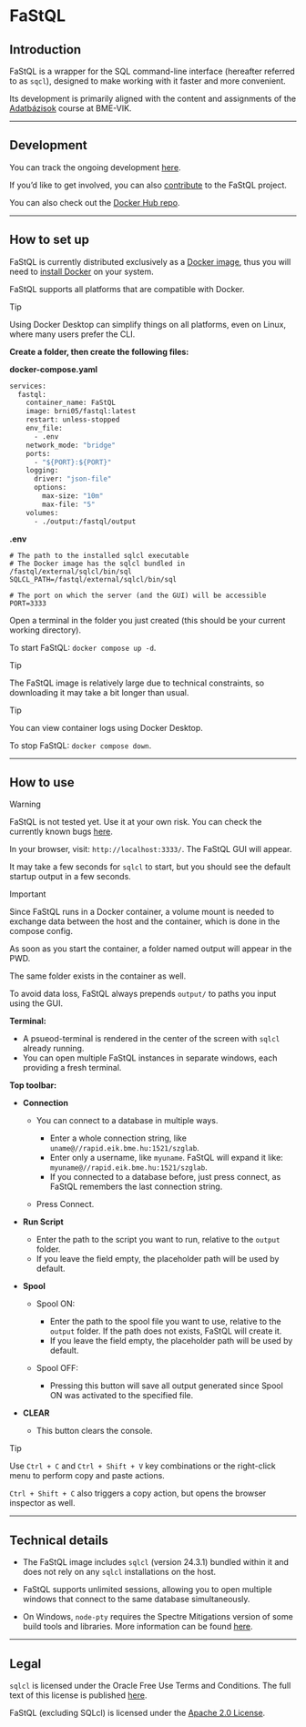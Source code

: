 # FaStQL

## Introduction

FaStQL is a wrapper for the SQL command-line interface (hereafter referred to as `sqcl`), designed to make working with it faster and more convenient.

Its development is primarily aligned with the content and assignments of the [Adatbázisok](https://www.db.bme.hu/adatbazisok/) course at BME-VIK.

---

## Development

You can track the ongoing development [here](https://github.com/users/BrNi05/projects/4/views/1).

If you’d like to get involved, you can also [contribute](https://github.com/BrNi05/FaStQL/blob/main/.github/CONTRIBUTING.md) to the FaStQL project.

You can also check out the [Docker Hub repo](https://hub.docker.com/repository/docker/brni05/fastql/).

---

## How to set up

FaStQL is currently distributed exclusively as a [Docker image](https://hub.docker.com/repository/docker/brni05/fastql/general), thus you will need to [install Docker](https://docs.docker.com/engine/install/) on your system.

FaStQL supports all platforms that are compatible with Docker.

> [!TIP]
> Using Docker Desktop can simplify things on all platforms, even on Linux, where many users prefer the CLI.

**Create a folder, then create the following files:**

**docker-compose.yaml**

```Dockerfile
services:
  fastql:
    container_name: FaStQL
    image: brni05/fastql:latest
    restart: unless-stopped
    env_file:
      - .env
    network_mode: "bridge"
    ports:
      - "${PORT}:${PORT}"
    logging:
      driver: "json-file"
      options:
        max-size: "10m"
        max-file: "5"
    volumes:
      - ./output:/fastql/output
```

**.env**

```dotenv
# The path to the installed sqlcl executable
# The Docker image has the sqlcl bundled in /fastql/external/sqlcl/bin/sql
SQLCL_PATH=/fastql/external/sqlcl/bin/sql

# The port on which the server (and the GUI) will be accessible
PORT=3333
```

Open a terminal in the folder you just created (this should be your current working directory).

To start FaStQL: `docker compose up -d`.

> [!TIP]
> The FaStQL image is relatively large due to technical constraints, so downloading it may take a bit longer than usual.

> [!TIP]
> You can view container logs using Docker Desktop.

To stop FaStQL: `docker compose down`.

---

## How to use

> [!WARNING]
> FaStQL is not tested yet. Use it at your own risk. You can check the currently known bugs [here](https://github.com/BrNi05/FaStQL/issues?q=is%3Aissue%20state%3Aopen%20label%3ABUG).

In your browser, visit: `http://localhost:3333/`. The FaStQL GUI will appear.

It may take a few seconds for `sqlcl` to start, but you should see the default startup output in a few seconds.

> [!IMPORTANT]
> Since FaStQL runs in a Docker container, a volume mount is needed to exchange data between the host and the container, which is done in the compose config.
>
> As soon as you start the container, a folder named output will appear in the PWD.
>
> The same folder exists in the container as well.
>
> To avoid data loss, FaStQL always prepends `output/` to paths you input using the GUI.

**Terminal:**

- A psueod-terminal is rendered in the center of the screen with `sqlcl` already running.
- You can open multiple FaStQL instances in separate windows, each providing a fresh terminal.

**Top toolbar:**

- **Connection**

  - You can connect to a database in multiple ways.
    - Enter a whole connection string, like `uname@//rapid.eik.bme.hu:1521/szglab`.
    - Enter only a username, like `myuname`. FaStQL will expand it like: `myuname@//rapid.eik.bme.hu:1521/szglab`.
    - If you connected to a database before, just press connect, as FaStQL remembers the last connection string.
  
  - Press Connect.

- **Run Script**

  - Enter the path to the script you want to run, relative to the `output` folder.
  - If you leave the field empty, the placeholder path will be used by default.

- **Spool**

  - Spool ON:
    - Enter the path to the spool file you want to use, relative to the `output` folder. If the path does not exists, FaStQL will create it.
    - If you leave the field empty, the placeholder path will be used by default.

  - Spool OFF:
    - Pressing this button will save all output generated since Spool ON was activated to the specified file.

- **CLEAR**

  - This button clears the console.

> [!TIP]
> Use `Ctrl + C` and `Ctrl + Shift + V` key combinations or the right-click menu to perform copy and paste actions.
>
> `Ctrl + Shift + C` also triggers a copy action, but opens the browser inspector as well.

---

## Technical details

- The FaStQL image includes `sqlcl` (version 24.3.1) bundled within it and does not rely on any `sqlcl` installations on the host.

- FaStQL supports unlimited sessions, allowing you to open multiple windows that connect to the same database simultaneously.

- On Windows, `node-pty` requires the Spectre Mitigations version of some build tools and libraries. More information can be found [here](https://learn.microsoft.com/en-us/cpp/build/reference/qspectre?view=msvc-160).

---

## Legal

`sqlcl` is licensed under the Oracle Free Use Terms and Conditions.
The full text of this license is published [here](https://www.oracle.com/downloads/licenses/oracle-free-license.html).

FaStQL (excluding SQLcl) is licensed under the [Apache 2.0 License](https://github.com/BrNi05/FaStQL/blob/main/LICENSE).
